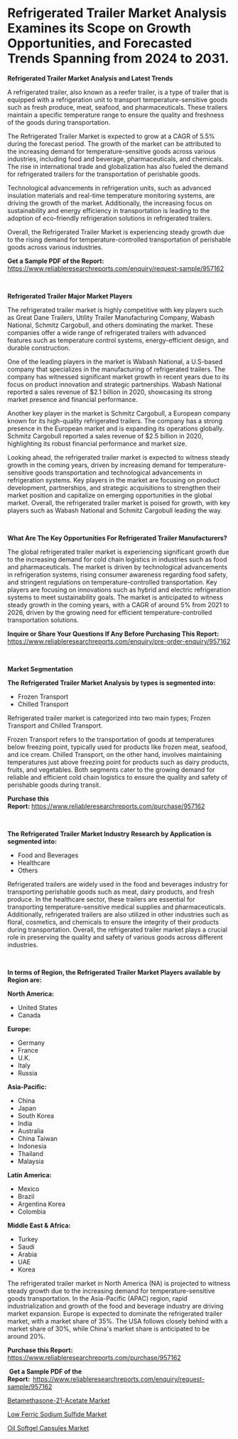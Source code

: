 <p><h1>Refrigerated Trailer Market Analysis Examines its Scope on Growth Opportunities, and Forecasted Trends Spanning from 2024 to 2031.</h1></p><p><strong>Refrigerated Trailer Market Analysis and Latest Trends</strong></p>
<p><p>A refrigerated trailer, also known as a reefer trailer, is a type of trailer that is equipped with a refrigeration unit to transport temperature-sensitive goods such as fresh produce, meat, seafood, and pharmaceuticals. These trailers maintain a specific temperature range to ensure the quality and freshness of the goods during transportation.</p><p>The Refrigerated Trailer Market is expected to grow at a CAGR of 5.5% during the forecast period. The growth of the market can be attributed to the increasing demand for temperature-sensitive goods across various industries, including food and beverage, pharmaceuticals, and chemicals. The rise in international trade and globalization has also fueled the demand for refrigerated trailers for the transportation of perishable goods.</p><p>Technological advancements in refrigeration units, such as advanced insulation materials and real-time temperature monitoring systems, are driving the growth of the market. Additionally, the increasing focus on sustainability and energy efficiency in transportation is leading to the adoption of eco-friendly refrigeration solutions in refrigerated trailers.</p><p>Overall, the Refrigerated Trailer Market is experiencing steady growth due to the rising demand for temperature-controlled transportation of perishable goods across various industries.</p></p>
<p><strong>Get a Sample PDF of the Report:&nbsp;</strong> <a href="https://www.reliableresearchreports.com/enquiry/request-sample/957162">https://www.reliableresearchreports.com/enquiry/request-sample/957162</a></p>
<p>&nbsp;</p>
<p><strong>Refrigerated Trailer Major Market Players</strong></p>
<p><p>The refrigerated trailer market is highly competitive with key players such as Great Dane Trailers, Utility Trailer Manufacturing Company, Wabash National, Schmitz Cargobull, and others dominating the market. These companies offer a wide range of refrigerated trailers with advanced features such as temperature control systems, energy-efficient design, and durable construction.</p><p>One of the leading players in the market is Wabash National, a U.S-based company that specializes in the manufacturing of refrigerated trailers. The company has witnessed significant market growth in recent years due to its focus on product innovation and strategic partnerships. Wabash National reported a sales revenue of $2.1 billion in 2020, showcasing its strong market presence and financial performance.</p><p>Another key player in the market is Schmitz Cargobull, a European company known for its high-quality refrigerated trailers. The company has a strong presence in the European market and is expanding its operations globally. Schmitz Cargobull reported a sales revenue of $2.5 billion in 2020, highlighting its robust financial performance and market size.</p><p>Looking ahead, the refrigerated trailer market is expected to witness steady growth in the coming years, driven by increasing demand for temperature-sensitive goods transportation and technological advancements in refrigeration systems. Key players in the market are focusing on product development, partnerships, and strategic acquisitions to strengthen their market position and capitalize on emerging opportunities in the global market. Overall, the refrigerated trailer market is poised for growth, with key players such as Wabash National and Schmitz Cargobull leading the way.</p></p>
<p>&nbsp;</p>
<p><strong>What Are The Key Opportunities For Refrigerated Trailer Manufacturers?</strong></p>
<p><p>The global refrigerated trailer market is experiencing significant growth due to the increasing demand for cold chain logistics in industries such as food and pharmaceuticals. The market is driven by technological advancements in refrigeration systems, rising consumer awareness regarding food safety, and stringent regulations on temperature-controlled transportation. Key players are focusing on innovations such as hybrid and electric refrigeration systems to meet sustainability goals. The market is anticipated to witness steady growth in the coming years, with a CAGR of around 5% from 2021 to 2026, driven by the growing need for efficient temperature-controlled transportation solutions.</p></p>
<p><strong>Inquire or Share Your Questions If Any Before Purchasing This Report:</strong> <a href="https://www.reliableresearchreports.com/enquiry/pre-order-enquiry/957162">https://www.reliableresearchreports.com/enquiry/pre-order-enquiry/957162</a></p>
<p>&nbsp;</p>
<p><strong>Market Segmentation</strong></p>
<p><strong>The Refrigerated Trailer Market Analysis by types is segmented into:</strong></p>
<p><ul><li>Frozen Transport</li><li>Chilled Transport</li></ul></p>
<p><p>Refrigerated trailer market is categorized into two main types; Frozen Transport and Chilled Transport. </p><p>Frozen Transport refers to the transportation of goods at temperatures below freezing point, typically used for products like frozen meat, seafood, and ice cream. Chilled Transport, on the other hand, involves maintaining temperatures just above freezing point for products such as dairy products, fruits, and vegetables. Both segments cater to the growing demand for reliable and efficient cold chain logistics to ensure the quality and safety of perishable goods during transit.</p></p>
<p><strong>Purchase this Report:&nbsp;</strong><a href="https://www.reliableresearchreports.com/purchase/957162">https://www.reliableresearchreports.com/purchase/957162</a></p>
<p>&nbsp;</p>
<p><strong>The Refrigerated Trailer Market Industry Research by Application is segmented into:</strong></p>
<p><ul><li>Food and Beverages</li><li>Healthcare</li><li>Others</li></ul></p>
<p><p>Refrigerated trailers are widely used in the food and beverages industry for transporting perishable goods such as meat, dairy products, and fresh produce. In the healthcare sector, these trailers are essential for transporting temperature-sensitive medical supplies and pharmaceuticals. Additionally, refrigerated trailers are also utilized in other industries such as floral, cosmetics, and chemicals to ensure the integrity of their products during transportation. Overall, the refrigerated trailer market plays a crucial role in preserving the quality and safety of various goods across different industries.</p></p>
<p>&nbsp;</p>
<p><strong>In terms of Region, the Refrigerated Trailer Market Players available by Region are:</strong></p>
<p>
    <p> <strong> North America: </strong>
        <ul>
            <li>United States</li>
            <li>Canada</li>
        </ul>
        </p> 
    <p> <strong> Europe: </strong>
        <ul>
            <li>Germany</li>
            <li>France</li>
            <li>U.K.</li>
            <li>Italy</li>
            <li>Russia</li>
        </ul>
        </p> 
    <p> <strong> Asia-Pacific: </strong>
        <ul>
            <li>China</li>
            <li>Japan</li>
            <li>South Korea</li>
            <li>India</li>
            <li>Australia</li>
            <li>China Taiwan</li>
            <li>Indonesia</li>
            <li>Thailand</li>
            <li>Malaysia</li>
        </ul>
        </p> 
    <p> <strong> Latin America: </strong>
        <ul>
            <li>Mexico</li>
            <li>Brazil</li>
            <li>Argentina Korea</li>
            <li>Colombia</li>
        </ul>
        </p> 
    <p> <strong> Middle East & Africa: </strong>
        <ul>
            <li>Turkey</li>
            <li>Saudi</li>
            <li>Arabia</li>
            <li>UAE</li>
            <li>Korea</li>
        </ul>
    </p>
    </p>
<p><p>The refrigerated trailer market in North America (NA) is projected to witness steady growth due to the increasing demand for temperature-sensitive goods transportation. In the Asia-Pacific (APAC) region, rapid industrialization and growth of the food and beverage industry are driving market expansion. Europe is expected to dominate the refrigerated trailer market, with a market share of 35%. The USA follows closely behind with a market share of 30%, while China's market share is anticipated to be around 20%.</p></p>
<p><strong>Purchase this Report: </strong><a href="https://www.reliableresearchreports.com/purchase/957162">https://www.reliableresearchreports.com/purchase/957162</a></p>
<p>&nbsp;<strong>Get a Sample PDF of the Report:&nbsp;&nbsp;</strong><a href="https://www.reliableresearchreports.com/enquiry/request-sample/957162">https://www.reliableresearchreports.com/enquiry/request-sample/957162</a></p>
<p><strong></strong></p>
<p><p><a href="https://view.publitas.com/reportprime-1/betamethasone-21-acetate-market-research-report-provides-thorough-industry-overview-which-offers-an-in-depth-analysis-of-product-trends-and-new-market-divisions/">Betamethasone-21-Acetate Market</a></p><p><a href="https://view.publitas.com/reportprime-1/low-ferric-sodium-sulfide-market-provides-a-comprehensive-analysis-including-a-macro-overview-of-the-market-as-well-as-micro-details-such-as-market-size-and-competitive-landscape/">Low Ferric Sodium Sulfide Market</a></p><p><a href="https://view.publitas.com/reportprime-1/oil-softgel-capsules-market-size-market-trends-and-growth-outlook-forecasted-for-period-from-2023-to-2030/">Oil Softgel Capsules Market</a></p></p>